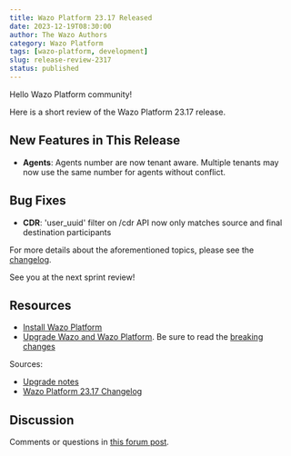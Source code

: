 ```yaml
---
title: Wazo Platform 23.17 Released
date: 2023-12-19T08:30:00
author: The Wazo Authors
category: Wazo Platform
tags: [wazo-platform, development]
slug: release-review-2317
status: published
---
```


Hello Wazo Platform community!

Here is a short review of the Wazo Platform 23.17 release.

## New Features in This Release

- **Agents**: Agents number are now tenant aware. Multiple tenants may now use the same number for agents without conflict.

## Bug Fixes

- **CDR**: 'user_uuid' filter on /cdr API now only matches source and final destination participants

For more details about the aforementioned topics, please see the [changelog](https://wazo-dev.atlassian.net/issues/?jql=project%3DWAZO%20AND%20fixVersion%3D23.17).

See you at the next sprint review!

## Resources

- [Install Wazo Platform](/use-cases)
- [Upgrade Wazo and Wazo Platform](/uc-doc/upgrade/). Be sure to read the
  [breaking changes](/uc-doc/upgrade/upgrade_notes#23-17)

Sources:

- [Upgrade notes](/uc-doc/upgrade/upgrade_notes#23-17)
- [Wazo Platform 23.17 Changelog](https://wazo-dev.atlassian.net/issues/?jql=project%3DWAZO%20AND%20fixVersion%3D23.17)

## Discussion

Comments or questions in
[this forum post](https://wazo-platform.discourse.group/t/blog-wazo-platform-23-17-released).
